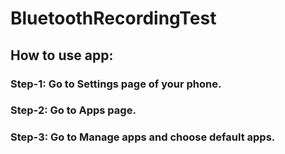 # BluetoothRecordingTest
## How to use app:
### Step-1: Go to Settings page of your phone.
### Step-2: Go to Apps page. 
### Step-3: Go to Manage apps and choose default apps.

